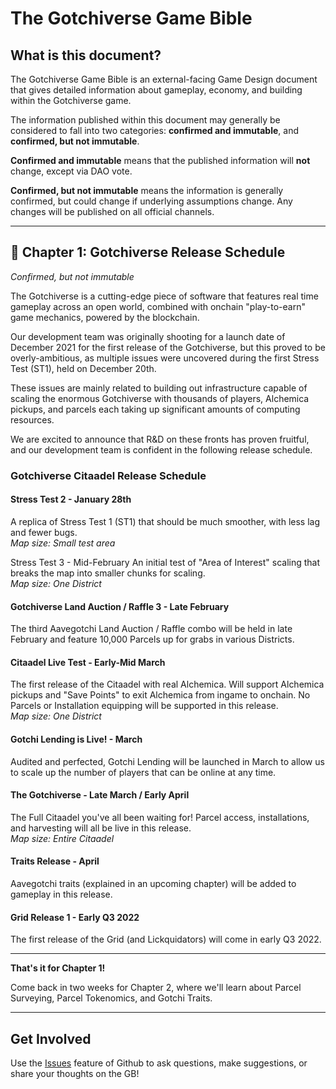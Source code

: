 [//]: # (Title: The Gotchiverse Game Bible)  
[//]: # (Author: Pixelcraft Studios)     

# The Gotchiverse Game Bible
## What is this document?
The Gotchiverse Game Bible is an external-facing Game Design document that gives detailed information about gameplay, economy, and building within the Gotchiverse game.

The information published within this document may generally be considered to fall into two categories: **confirmed and immutable**, and **confirmed, but not immutable**.

**Confirmed and immutable** means that the published information will **not** change, except via DAO vote.

**Confirmed, but not immutable** means the information is generally confirmed, but could change if underlying assumptions change. Any changes will be published on all official channels.

---

## 📖 Chapter 1: Gotchiverse Release Schedule
*Confirmed, but not immutable* 

The Gotchiverse is a cutting-edge piece of software that features real time gameplay across an open world, combined with onchain "play-to-earn" game mechanics, powered by the blockchain.

Our development team was originally shooting for a launch date of December 2021 for the first release of the Gotchiverse, but this proved to be overly-ambitious, as multiple issues were uncovered during the first Stress Test (ST1), held on December 20th.

These issues are mainly related to building out infrastructure capable of scaling the enormous Gotchiverse with thousands of players, Alchemica pickups, and parcels each taking up significant amounts of computing resources.

We are excited to announce that R&D on these fronts has proven fruitful, and our development team is confident in the following release schedule.

### Gotchiverse Citaadel Release Schedule
#### Stress Test 2 - January 28th
A replica of Stress Test 1 (ST1) that should be much smoother, with less lag and fewer bugs. \
*Map size: Small test area*

Stress Test 3 - Mid-February
An initial test of "Area of Interest" scaling that breaks the map into smaller chunks for scaling. \
*Map size: One District*

#### Gotchiverse Land Auction / Raffle 3 - Late February
The third Aavegotchi Land Auction / Raffle combo will be held in late February and feature 10,000 Parcels up for grabs in various Districts.

#### Citaadel Live Test - Early-Mid March
The first release of the Citaadel with real Alchemica. Will support Alchemica pickups and "Save Points" to exit Alchemica from ingame to onchain. No Parcels or Installation equipping will be supported in this release. \
*Map size: One District*

#### Gotchi Lending is Live! - March
Audited and perfected, Gotchi Lending will be launched in March to allow us to scale up the number of players that can be online at any time.

#### The Gotchiverse - Late March / Early April
The Full Citaadel you've all been waiting for! Parcel access, installations, and harvesting will all be live in this release. \
*Map size: Entire Citaadel*

#### Traits Release - April
Aavegotchi traits (explained in an upcoming chapter) will be added to gameplay in this release.

#### Grid Release 1 - Early Q3 2022
The first release of the Grid (and Lickquidators) will come in early Q3 2022.

---

**That's it for Chapter 1!**

Come back in two weeks for Chapter 2, where we'll learn about Parcel Surveying, Parcel Tokenomics, and Gotchi Traits.

---

## Get Involved

Use the [Issues](https://github.com/aavegotchi/gotchiverse-bible/issues) feature of Github to ask questions, make suggestions, or share your thoughts on the GB! 
